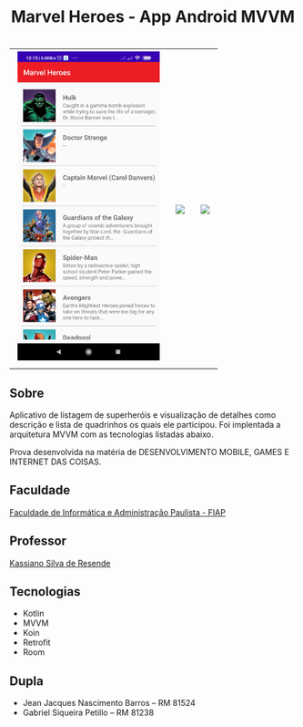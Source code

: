 <h1 align="center"> Marvel Heroes - App Android MVVM <h1>

<div style="text-align: center; justify-content: center; align-items: center; ">
    <table border="0" style="text-align: center; justify-content: center; align-items: center; ">
        <tr>
            <td style="text-align: center">
                <img src="https://raw.githubusercontent.com/jjeanjacques10/marvel-kotlin-mvvm/master/screenshots/Home.jpg"
                    width="250" />
                </br>
            </td>
            <td style="text-align: center">
                <img src="https://github.com/jjeanjacques10/marvel-kotlin-mvvm/blob/master/screenshots/HomeGif.gif?raw=true"
                    width="250" />
                </br>
            </td>
            <td style="text-align: center">
                <img src="https://github.com/jjeanjacques10/marvel-kotlin-mvvm/blob/master/screenshots/Details.gif?raw=true"
                    width="250" />
                </br>
            </td>
        </tr>
     </table>
</div>

## Sobre

Aplicativo de listagem de superheróis e visualização de detalhes como descrição e lista de quadrinhos os quais ele participou. Foi implentada a arquitetura MVVM com as tecnologias listadas abaixo.

Prova desenvolvida na matéria de DESENVOLVIMENTO MOBILE, GAMES E INTERNET DAS COISAS.

## Faculdade

[Faculdade de Informática e Administração Paulista - FIAP](https://www.fiap.com.br/)

## Professor 

[Kassiano Silva de Resende](https://www.linkedin.com/in/kassian-resende/)

## Tecnologias 

- Kotlin
- MVVM
- Koin
- Retrofit
- Room

## Dupla

- Jean Jacques Nascimento Barros – RM 81524
- Gabriel Siqueira Petillo – RM 81238
